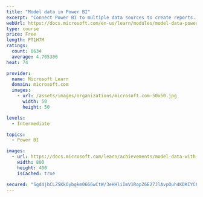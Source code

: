 ```yaml
---
title: "Model data in Power BI"
excerpt: "Connect Power BI to multiple data sources to create reports. Define the relationship between your data sources."
webUrl: https://docs.microsoft.com/en-us/learn/modules/model-data-power-bi/
type: course
price: Free
length: PT1H7M
ratings:
  count: 6634
  average: 4.705306
heat: 74

provider:
  name: Microsoft Learn
  domain: microsoft.com
  images:
    - url: /assets/images/organizations/microsoft.com-50x50.jpg
      width: 50
      height: 50

levels:
  - Intermediate

topics:
  - Power BI

images:
  - url: https://docs.microsoft.com/learn/achievements/model-data-with-power-bi-desktop-social.png
    width: 800
    height: 400
    isCached: true

secured: "Sgd4jbCLZSKkOybgkm0666wCtW/3eHHliImV1RopZ6E27JlAvpOuh4KDKIYC6cVgYnPdMig4KsBYS84ygXuDJSAAUd2zCO3dliptdWAn6UNPjIOnefUjSq9DAEk/S6HYTABE8yAvgxfC4WgUtNO684Gtppbl8e4MXoHlviKllW68w+ZnxdIlRydJEwslf1l5qDixZi9/dQ4ZL2tqbw2Ig7Bwzt/jlR58faG6S4HWFrl9eQlcxw8sDyYYVrEI23BWb+gFgyQoigzGG+xZmPk2GBptFDwpaP6TXRvGV0VKfDA8YjPZTJmapUGN1Ll91eaQ30Kh3u6LSF8ohpo2u4OfGn/udd+eQklKgb5GOUEmxWHwcxmWjAkkyJT8VB73xmxhoZ5K38zacl8yW/j6F5afDkWtq1uIenTf+2wvlYbGRaQ=;JkFB23AMP3mSFas6XoVOlg=="
---
```



